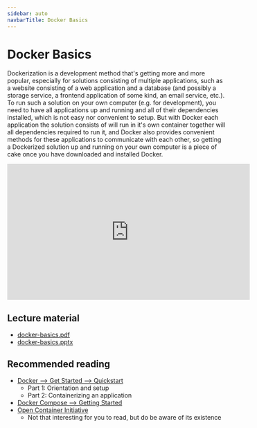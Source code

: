 ```yaml
---
sidebar: auto
navbarTitle: Docker Basics
---
```


# Docker Basics
Dockerization is a development method that's getting more and more popular, especially for solutions consisting of multiple applications, such as a website consisting of a web application and a database (and possibly a storage service, a frontend application of some kind, an email service, etc.). To run such a solution on your own computer (e.g. for development), you need to have all applications up and running and all of their dependencies installed, which is not easy nor convenient to setup. But with Docker each application the solution consists of will run in it's own container together will all dependencies required to run it, and Docker also provides convenient methods for these applications to communicate with each other, so getting a Dockerized solution up and running on your own computer is a piece of cake once you have downloaded and installed Docker.

<iframe width="560" height="314" src="https://www.youtube.com/embed/1JwJnqUf-kU" frameborder="0" allow="accelerometer; autoplay; encrypted-media; gyroscope; picture-in-picture" allowfullscreen></iframe>

## Lecture material
* [docker-basics.pdf](docker-basics.pdf)
* [docker-basics.pptx](docker-basics.pptx)

## Recommended reading
* [Docker --> Get Started --> Quickstart](https://docs.docker.com/get-started/)
    * Part 1: Orientation and setup
    * Part 2: Containerizing an application
* [Docker Compose --> Getting Started](https://docs.docker.com/compose/gettingstarted/)
* [Open Container Initiative](https://www.opencontainers.org/)
    * Not that interesting for you to read, but do be aware of its existence
